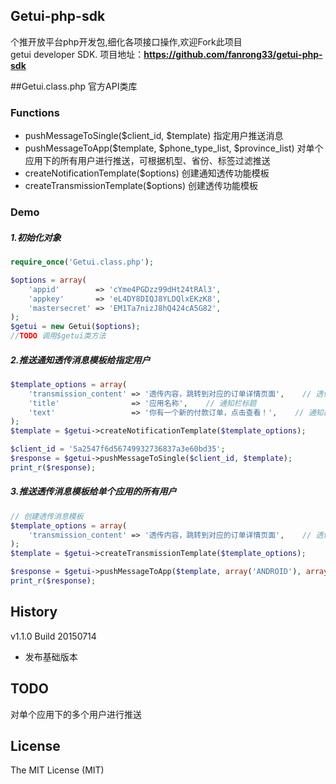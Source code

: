 ## Getui-php-sdk

个推开放平台php开发包,细化各项接口操作,欢迎Fork此项目  
getui developer SDK.
项目地址：**https://github.com/fanrong33/getui-php-sdk**  

##Getui.class.php 官方API类库

### Functions
- pushMessageToSingle($client_id, $template) 指定用户推送消息
- pushMessageToApp($template, $phone_type_list, $province_list) 对单个应用下的所有用户进行推送，可根据机型、省份、标签过滤推送
- createNotificationTemplate($options) 创建通知透传功能模板
- createTransmissionTemplate($options) 创建透传功能模板

### Demo
##### 1.初始化对象
```php
require_once('Getui.class.php');

$options = array(
    'appid'        => 'cYme4PGDzz99dHt24tRAl3',
    'appkey'       => 'eL4DY8DIQJ8YLDQlxEKzK8',
    'mastersecret' => 'EM1Ta7nizJ8hQ424cA5G82',
);
$getui = new Getui($options);
//TODO 调用$getui类方法
```

##### 2.推送通知透传消息模板给指定用户
```php
$template_options = array(
    'transmission_content' => '透传内容，跳转到对应的订单详情页面',    // 透传内容
    'title'                => '应用名称',    // 通知栏标题
    'text'                 => '你有一个新的付款订单，点击查看！',    // 通知栏内容
);
$template = $getui->createNotificationTemplate($template_options);

$client_id = '5a2547f6d56749932736837a3e60bd35';
$response = $getui->pushMessageToSingle($client_id, $template);
print_r($response);
```

##### 3.推送透传消息模板给单个应用的所有用户
```php
// 创建透传消息模板
$template_options = array(
    'transmission_content' => '透传内容，跳转到对应的订单详情页面',    // 透传内容
);
$template = $getui->createTransmissionTemplate($template_options);

$response = $getui->pushMessageToApp($template, array('ANDROID'), array('上海', '福建'));
print_r($response);
```


## History

v1.1.0 Build 20150714

- 发布基础版本

## TODO
对单个应用下的多个用户进行推送




## License

The MIT License (MIT)
